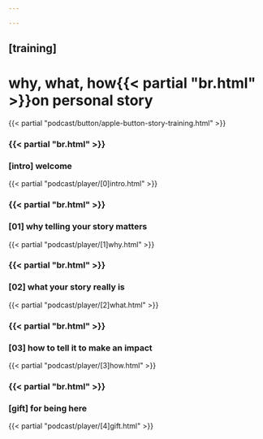 ```yaml
---

---
```

## [training]
# why, what, how{{< partial "br.html" >}}on personal story
{{< partial "podcast/button/apple-button-story-training.html" >}}


### {{< partial "br.html" >}}
### [intro] welcome
{{< partial "podcast/player/[0]intro.html" >}}

### {{< partial "br.html" >}}
### [01] why telling your story matters
{{< partial "podcast/player/[1]why.html" >}}

### {{< partial "br.html" >}}
### [02] what your story really is
{{< partial "podcast/player/[2]what.html" >}}

### {{< partial "br.html" >}}
### [03] how to tell it to make an impact
{{< partial "podcast/player/[3]how.html" >}}

### {{< partial "br.html" >}}
### [gift] for being here
{{< partial "podcast/player/[4]gift.html" >}}
